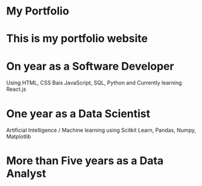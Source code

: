 # My Portfolio
# This is my portfolio website

# On year as a Software Developer 
  Using HTML, CSS Bais JavaScript, SQL, Python and Currently learning React.js

# One year as a Data Scientist
  Artificial Intelligence / Machine learning using Scitkit Learn, Pandas, Numpy, Matplotlib

# More than Five years as a Data Analyst
